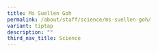```yaml
---
title: Ms Suellen Goh
permalink: /about/staff/science/ms-suellen-goh/
variant: tiptap
description: ""
third_nav_title: Science
---
```

